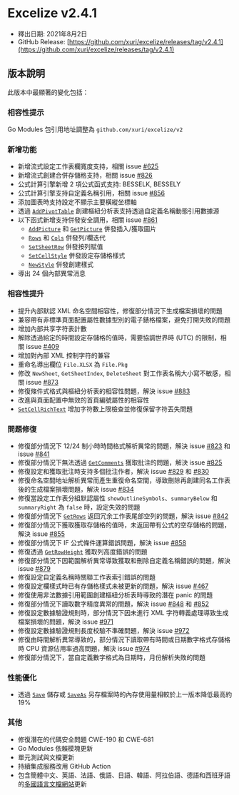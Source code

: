 # Excelize v2.4.1

* 釋出日期: 2021年8月2日
* GitHub Release: [https://github.com/xuri/excelize/releases/tag/v2.4.1](https://github.com/xuri/excelize/releases/tag/v2.4.1)

## 版本說明

此版本中最顯著的變化包括：

### 相容性提示

Go Modules 包引用地址調整為 `github.com/xuri/excelize/v2`

### 新增功能

* 新增流式設定工作表欄寬度支持，相關 issue [#625](https://github.com/xuri/excelize/issues/625)
* 新增流式創建合併存儲格支持，相關 issue [#826](https://github.com/xuri/excelize/issues/826)
* 公式計算引擎新增 2 項公式函式支持: BESSELK, BESSELY
* 公式計算引擎支持自定義名稱引用，相關 issue [#856](https://github.com/xuri/excelize/issues/856)
* 添加圖表時支持設定不顯示主要橫縱坐標軸
* 透過 [`AddPivotTable`](https://pkg.go.dev/github.com/xuri/excelize/v2@v2.4.1#File.AddPivotTable) 創建樞紐分析表支持透過自定義名稱動態引用數據源
* 以下函式新增支持併發安全調用，相關 issue [#861](https://github.com/xuri/excelize/issues/829)
  * [`AddPicture`](https://pkg.go.dev/github.com/xuri/excelize/v2@v2.4.1#File.AddPicture) 和 [`GetPicture`](https://pkg.go.dev/github.com/xuri/excelize/v2@v2.4.1#File.GetPicture) 併發插入/獲取圖片
  * [`Rows`](https://pkg.go.dev/github.com/xuri/excelize/v2@v2.4.1#File.Rows) 和 [`Cols`](https://pkg.go.dev/github.com/xuri/excelize/v2@v2.4.1#File.Cols) 併發列/欄迭代
  * [`SetSheetRow`](https://pkg.go.dev/github.com/xuri/excelize/v2@v2.4.1#File.SetSheetRow) 併發按列賦值
  * [`SetCellStyle`](https://pkg.go.dev/github.com/xuri/excelize/v2@v2.4.1#File.SetCellStyle) 併發設定存儲格樣式
  * [`NewStyle`](https://pkg.go.dev/github.com/xuri/excelize/v2@v2.4.1#File.NewStyle) 併發創建樣式
* 導出 24 個內部異常消息

### 相容性提升

* 提升內部默認 XML 命名空間相容性，修復部分情況下生成檔案損壞的問題
* 兼容帶有非標準頁面配置屬性數據型別的電子錶格檔案，避免打開失敗的問題
* 增加內部共享字符表計數
* 解除透過給定的時間設定存儲格的值時，需要協調世界時 (UTC) 的限制，相關 issue [#409](https://github.com/xuri/excelize/issues/409)
* 增加對內部 XML 控制字符的兼容
* 重命名導出欄位 `File.XLSX` 為 `File.Pkg`
* 修改 `NewSheet`, `GetSheetIndex`, `DeleteSheet` 對工作表名稱大小寫不敏感，相關 issue [#873](https://github.com/xuri/excelize/issues/873)
* 修復條件式格式與樞紐分析表的相容性問題，解決 issue [#883](https://github.com/xuri/excelize/issues/883)
* 改進與頁面配置中無效的首頁編號屬性的相容性
* [`SetCellRichText`](https://pkg.go.dev/github.com/xuri/excelize/v2@v2.4.1#File.SetCellRichText) 增加字符數上限檢查並修復保留字符丟失問題

### 問題修復

* 修復部分情況下 12/24 制小時時間格式解析異常的問題，解決 issue [#823](https://github.com/xuri/excelize/issues/823) 和 issue [#841](https://github.com/xuri/excelize/issues/841)
* 修復部分情況下無法透過 [`GetComments`](https://pkg.go.dev/github.com/xuri/excelize/v2@v2.4.1#File.GetComments) 獲取批注的問題，解決 issue [#825](https://github.com/xuri/excelize/issues/825)
* 修復設定和獲取批注時支持多個批注作者，解決 issue [#829](https://github.com/xuri/excelize/issues/829) 和 [#830](https://github.com/xuri/excelize/issues/830)
* 修復命名空間地址解析異常而產生重復命名空間，導致刪除再創建同名工作表後的生成檔案損壞問題，解決 issue [#834](https://github.com/xuri/excelize/issues/834)
* 修復當設定工作表分組默認屬性 `showOutlineSymbols`、`summaryBelow` 和 `summaryRight` 為 `false` 時，設定失效的問題
* 修復部分情況下 [`GetRows`](https://pkg.go.dev/github.com/xuri/excelize/v2@v2.4.1#File.GetRows) 返回冗余工作表尾部空列的問題，解決 issue [#842](https://github.com/xuri/excelize/issues/842)
* 修復部分情況下獲取獲取存儲格的值時，未返回帶有公式的空存儲格的問題，解決 issue [#855](https://github.com/xuri/excelize/issues/855)
* 修復部分情況下 IF 公式條件運算錯誤問題，解決 issue [#858](https://github.com/xuri/excelize/issues/858)
* 修復透過 [`GetRowHeight`](https://pkg.go.dev/github.com/xuri/excelize/v2@v2.4.1#File.GetRowHeight) 獲取列高度錯誤的問題
* 修復部分情況下因範圍解析異常導致獲取和刪除自定義名稱錯誤的問題，解決 issue [#879](https://github.com/xuri/excelize/issues/879)
* 修復設定自定義名稱時關聯工作表索引錯誤的問題
* 修復設定欄樣式時已有存儲格樣式未被更新的問題，解決 issue [#467](https://github.com/xuri/excelize/issues/467)
* 修復使用非法數據引用範圍創建樞紐分析表時導致的潛在 panic 的問題
* 修復部分情況下讀取數字精度異常的問題，解決 issue [#848](https://github.com/xuri/excelize/issues/848) 和 [#852](https://github.com/xuri/excelize/issues/852)
* 修復設定數據驗證規則時，部分情況下因未進行 XML 字符轉義處理導致生成檔案損壞的問題，解決 issue [#971](https://github.com/xuri/excelize/issues/971)
* 修復設定數據驗證規則長度校驗不準確問題，解決 issue [#972](https://github.com/xuri/excelize/issues/972)
* 修復由時間解析異常導致的，部分情況下讀取帶有時間或日期數字格式存儲格時 CPU 資源佔用率過高問題，解決 issue [#974](https://github.com/xuri/excelize/issues/974)
* 修復部分情況下，當自定義數字格式為日期時，月份解析失敗的問題

### 性能優化

* 透過 [`Save`](https://pkg.go.dev/github.com/xuri/excelize/v2@v2.4.1#File.Save) 儲存或 [`SaveAs`](https://pkg.go.dev/github.com/xuri/excelize/v2@v2.4.1#File.SaveAs) 另存檔案時的內存使用量相較於上一版本降低最高約 19%

### 其他

* 修復潛在的代碼安全問題 CWE-190 和 CWE-681
* Go Modules 依賴模塊更新
* 單元測試與文檔更新
* 持續集成服務改用 GitHub Action
* 包含簡體中文、英語、法語、俄語、日語、韓語、阿拉伯語、德語和西班牙語的[多國語言文檔網站](https://xuri.me/excelize)更新
